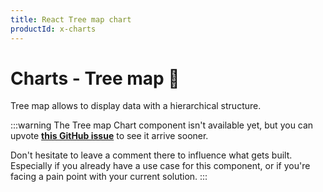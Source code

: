 ```yaml
---
title: React Tree map chart
productId: x-charts
---
```


# Charts - Tree map 🚧

<p class="description">Tree map allows to display data with a hierarchical structure.</p>

:::warning
The Tree map Chart component isn't available yet, but you can upvote [**this GitHub issue**](https://github.com/mui/mui-x/issues/7924) to see it arrive sooner.

Don't hesitate to leave a comment there to influence what gets built.
Especially if you already have a use case for this component, or if you're facing a pain point with your current solution.
:::
